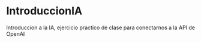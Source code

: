 # IntroduccionIA
Introduccion a la IA, ejercicio practico de clase para conectarnos a la API de OpenAI
